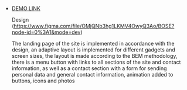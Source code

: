 - [DEMO LINK](https://Mikhaylo-Orlov.github.io/bose_landing/)
  
  Design (https://www.figma.com/file/OMjQNb3hg1LKMV4OwyQ3Ao/BOSE?node-id=0%3A1&mode=dev)
  
  The landing page of the site is implemented in accordance with the design, an adaptive layout is implemented for different gadgets and screen sizes, the layout is made according to the BEM methodology, there is a menu button with links to all sections of the site and contact information, as well as a contact section with a form for sending personal data and general contact information, animation added to buttons, icons and photos
